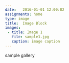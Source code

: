 ```yaml
---
date:   2016-01-01 12:00:02
assignments: home
type: image
title:  Image Block
images:
 - title: Image 1
   file: sample1.jpg
   caption: image caption
---
```


sample gallery